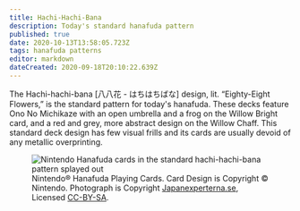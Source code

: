 ```yaml
---
title: Hachi-Hachi-Bana
description: Today's standard hanafuda pattern
published: true
date: 2020-10-13T13:58:05.723Z
tags: hanafuda patterns
editor: markdown
dateCreated: 2020-09-18T20:10:22.639Z
---
```


The Hachi-hachi-bana [八八花 - はちはちばな] design, lit. “Eighty-Eight Flowers,” is the standard pattern for today's hanafuda. These decks feature Ono No Michikaze with an open umbrella and a frog on the Willow Bright card, and a red and grey, more abstract design on the Willow Chaff. This standard deck design has few visual frills and its cards are usually devoid of any metallic overprinting.
<br/>
<figure>
<img src="https://upload.wikimedia.org/wikipedia/commons/thumb/b/b3/Hanafuda_b1.jpg/1920px-Hanafuda_b1.jpg" alt="Nintendo Hanafuda cards in the standard hachi-hachi-bana pattern splayed out"/>
  <figcaption>Nintendo&reg; Hanafuda Playing Cards.  Card Design is Copyright &copy; Nintendo. Photograph is Copyright <a href="http://www.japanexperterna.se/" rel="nofollow">Japanexperterna.se</a>, Licensed <a href="https://creativecommons.org/licenses/by-sa/3.0/">CC-BY-SA</a>.</figcaption>
</figure>